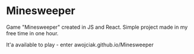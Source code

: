 # Minesweeper
Game "Minesweeper" created in JS and React.
Simple project made in my free time in one hour.

It'a available to play - enter awojciak.github.io/Minesweeper

